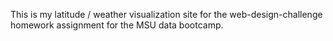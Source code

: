 This is my latitude / weather visualization site for the web-design-challenge homework assignment for the MSU data bootcamp.
